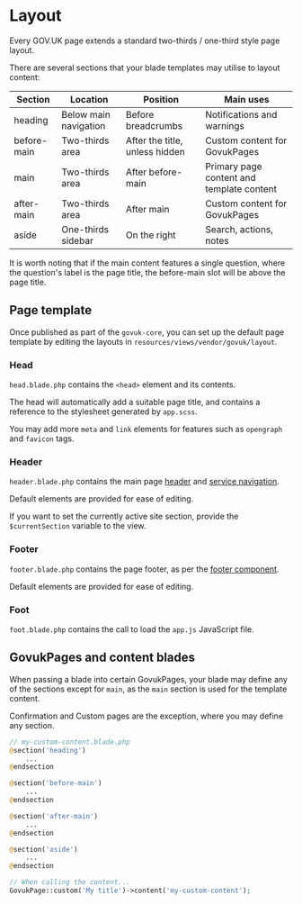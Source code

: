 # Layout

Every GOV.UK page extends a standard two-thirds / one-third style page layout.

There are several sections that your blade templates may utilise to layout content:

| Section     | Location              | Position                       | Main uses |
| ----------- | --------------------- | ------------------------------ | --------- |
| heading     | Below main navigation | Before breadcrumbs             | Notifications and warnings |
| before-main | Two-thirds area       | After the title, unless hidden | Custom content for GovukPages |
| main        | Two-thirds area       | After before-main              | Primary page content and template content |
| after-main  | Two-thirds area       | After main                     | Custom content for GovukPages |
| aside       | One-thirds sidebar    | On the right                   | Search, actions, notes |

It is worth noting that if the main content features a single question, where the question's label is the page title, the before-main slot will be above the page title.

## Page template

Once published as part of the `govuk-core`, you can set up the default page template by editing the layouts in `resources/views/vendor/govuk/layout`.

### Head

`head.blade.php` contains the `<head>` element and its contents.

The head will automatically add a suitable page title, and contains a reference to the stylesheet generated by `app.scss`.

You may add more `meta` and `link` elements for features such as `opengraph` and `favicon` tags.

### Header

`header.blade.php` contains the main page [header](components/header.md) and [service navigation](components/service-navigation.md).

Default elements are provided for ease of editing.

If you want to set the currently active site section, provide the `$currentSection` variable to the view.

### Footer

`footer.blade.php` contains the page footer, as per the [footer component](components/footer.md).

Default elements are provided for ease of editing.

### Foot

`foot.blade.php` contains the call to load the `app.js` JavaScript file.


## GovukPages and content blades

When passing a blade into certain GovukPages, your blade may define any of the sections except for `main`, as the `main` section is used for the template content.

Confirmation and Custom pages are the exception, where you may define any section.

```php
// my-custom-content.blade.php
@section('heading')
    ...
@endsection

@section('before-main')
    ...
@endsection

@section('after-main')
    ...
@endsection

@section('aside')
    ...
@endsection

// When calling the content...
GovukPage::custom('My title')->content('my-custom-content');
```
